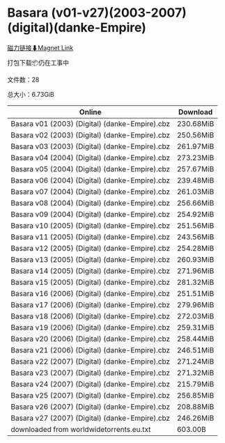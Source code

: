 # Basara (v01-v27)(2003-2007)(digital)(danke-Empire)

[磁力链接⬇Magnet Link](magnet:?xt=urn:btih:9fab1535b78cc317ec32bf5c853ddd50ad79ae45&dn=Basara%20%28v01-v27%29%282003-2007%29%28digital%29%28danke-Empire%29)

打包下载📦仍在工事中

文件数：28

总大小：6.73GiB

Online | Download
--- | ---
Basara v01 (2003) (Digital) (danke-Empire).cbz | 230.68MiB
Basara v02 (2003) (Digital) (danke-Empire).cbz | 250.56MiB
Basara v03 (2003) (Digital) (danke-Empire).cbz | 261.97MiB
Basara v04 (2004) (Digital) (danke-Empire).cbz | 273.23MiB
Basara v05 (2004) (Digital) (danke-Empire).cbz | 257.67MiB
Basara v06 (2004) (Digital) (danke-Empire).cbz | 239.48MiB
Basara v07 (2004) (Digital) (danke-Empire).cbz | 261.03MiB
Basara v08 (2004) (Digital) (danke-Empire).cbz | 256.66MiB
Basara v09 (2004) (Digital) (danke-Empire).cbz | 254.92MiB
Basara v10 (2005) (Digital) (danke-Empire).cbz | 251.56MiB
Basara v11 (2005) (Digital) (danke-Empire).cbz | 243.56MiB
Basara v12 (2005) (Digital) (danke-Empire).cbz | 254.28MiB
Basara v13 (2005) (Digital) (danke-Empire).cbz | 260.93MiB
Basara v14 (2005) (Digital) (danke-Empire).cbz | 271.96MiB
Basara v15 (2005) (Digital) (danke-Empire).cbz | 281.32MiB
Basara v16 (2006) (Digital) (danke-Empire).cbz | 251.51MiB
Basara v17 (2006) (Digital) (danke-Empire).cbz | 279.96MiB
Basara v18 (2006) (Digital) (danke-Empire).cbz | 272.03MiB
Basara v19 (2006) (Digital) (danke-Empire).cbz | 259.31MiB
Basara v20 (2006) (Digital) (danke-Empire).cbz | 258.44MiB
Basara v21 (2006) (Digital) (danke-Empire).cbz | 246.51MiB
Basara v22 (2007) (Digital) (danke-Empire).cbz | 271.24MiB
Basara v23 (2007) (Digital) (danke-Empire).cbz | 271.32MiB
Basara v24 (2007) (Digital) (danke-Empire).cbz | 215.79MiB
Basara v25 (2007) (Digital) (danke-Empire).cbz | 256.85MiB
Basara v26 (2007) (Digital) (danke-Empire).cbz | 208.88MiB
Basara v27 (2007) (Digital) (danke-Empire).cbz | 246.26MiB
downloaded from worldwidetorrents.eu.txt | 603.00B